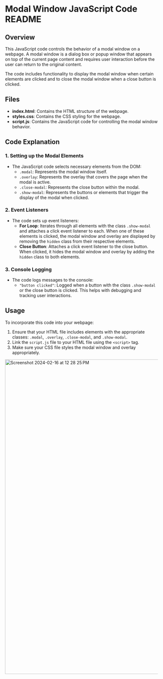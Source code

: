 # Modal Window JavaScript Code README

## Overview

This JavaScript code controls the behavior of a modal window on a webpage. A modal window is a dialog box or popup window that appears on top of the current page content and requires user interaction before the user can return to the original content.

The code includes functionality to display the modal window when certain elements are clicked and to close the modal window when a close button is clicked.

## Files

- **index.html**: Contains the HTML structure of the webpage.
- **styles.css**: Contains the CSS styling for the webpage.
- **script.js**: Contains the JavaScript code for controlling the modal window behavior.

## Code Explanation

### 1. Setting up the Modal Elements

- The JavaScript code selects necessary elements from the DOM:
  - `.modal`: Represents the modal window itself.
  - `.overlay`: Represents the overlay that covers the page when the modal is active.
  - `.close-modal`: Represents the close button within the modal.
  - `.show-modal`: Represents the buttons or elements that trigger the display of the modal when clicked.

### 2. Event Listeners

- The code sets up event listeners:
  - **For Loop**: Iterates through all elements with the class `.show-modal` and attaches a click event listener to each. When one of these elements is clicked, the modal window and overlay are displayed by removing the `hidden` class from their respective elements.
  - **Close Button**: Attaches a click event listener to the close button. When clicked, it hides the modal window and overlay by adding the `hidden` class to both elements.

### 3. Console Logging

- The code logs messages to the console:
  - `"button clicked"`: Logged when a button with the class `.show-modal` or the close button is clicked. This helps with debugging and tracking user interactions.

## Usage

To incorporate this code into your webpage:

1. Ensure that your HTML file includes elements with the appropriate classes: `.modal`, `.overlay`, `.close-modal`, and `.show-modal`.
2. Link the `script.js` file to your HTML file using the `<script>` tag.
3. Make sure your CSS file styles the modal window and overlay appropriately.

<img width="1035" alt="Screenshot 2024-02-16 at 12 28 25 PM" src="https://github.com/char06/practice-dom-/assets/24831449/96f3d512-53ab-4738-b48d-36e408ec8b7f">

